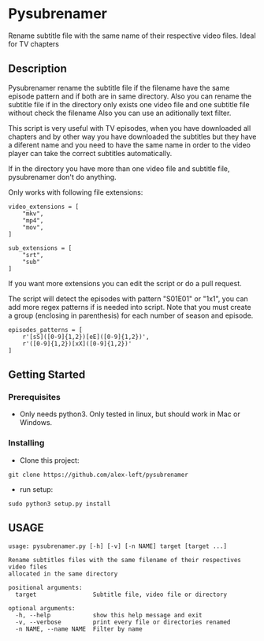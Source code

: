 # Pysubrenamer

Rename subtitle file with the same name of their respective video files. Ideal for TV chapters

## Description
Pysubrenamer rename the subtitle file if the filename have the same episode pattern and if
both are in same directory. Also you can rename the subtitle file if
in the directory only exists one video file and one subtitle file without check the filename
Also you can use an aditionally text filter.

This script is very useful with TV episodes, when you have downloaded all chapters and by
other way you have downloaded the subtitles but they have a diferent name and you need to have
the same name in order to the video player can take the correct subtitles automatically.

If in the directory you have more than one video file and subtitle file,
pysubrenamer don't do anything.

Only works with following file extensions:

```
video_extensions = [
    "mkv",
    "mp4",
    "mov",
]

sub_extensions = [
    "srt",
    "sub"
]
```

If you want more extensions you can edit the script or do a pull request.

The script will detect the episodes with pattern "S01E01" or "1x1", you can add
more regex patterns if is needed into script. Note that you must
create a group (enclosing in parenthesis) for each number of season and episode.

```
episodes_patterns = [
    r'[sS]([0-9]{1,2})[eE]([0-9]{1,2})',
    r'([0-9]{1,2})[xX]([0-9]{1,2})'
]
```

## Getting Started

### Prerequisites

- Only needs python3. Only tested in linux, but should work in Mac or Windows.

### Installing

- Clone this project:
```
git clone https://github.com/alex-left/pysubrenamer
```
- run setup:
```
sudo python3 setup.py install
```

## USAGE

```
usage: pysubrenamer.py [-h] [-v] [-n NAME] target [target ...]

Rename subtitles files with the same filename of their respectives video files
allocated in the same directory

positional arguments:
  target                Subtitle file, video file or directory

optional arguments:
  -h, --help            show this help message and exit
  -v, --verbose         print every file or directories renamed
  -n NAME, --name NAME  Filter by name

```
